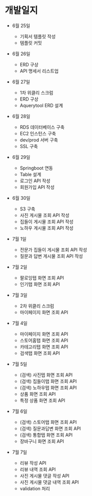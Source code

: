 # 개발일지
- 6월 25일
  - 기획서 템플릿 작성
  - 템플릿 커밋

- 6월 26일
  - ERD 구상
  - API 명세서 리스트업

- 6월 27일
  - 1차 위클리 스크럼
  - ERD 구상
  - Aquerytool ERD 설계

- 6월 28일
  - RDS 데이터베이스 구축
  - EC2 인스턴스 구축
  - dev/prod 서버 구축
  - SSL 구축
  
- 6월 29일
  - Springboot 연동
  - Table 설계
  - 로그인 API 작성
  - 회원가입 API 작성
  
- 6월 30일
  - S3 구축
  - 사진 게시물 조회 API 작성
  - 집들이 게시물 조회 API 작성
  - 노하우 게시물 조회 API 작성

- 7월 1일
  - 전문가 집들이 게시물 조회 API 작성
  - 질문과 답변 게시물 조회 API 작성
  
- 7월 2일
  - 팔로잉탭 화면 조회 API
  - 인기탭 화면 조회 API

- 7월 3일
  - 2차 위클리 스크럼
  - 마이페이지 화면 조회 API

- 7월 4일
  - 마이페이지 화면 조회 API
  - 스토어홈탭 화면 조회 API
  - 카테고리탭 화면 조회 API
  - 검색탭 화면 조회 API

- 7월 5일
  - (검색) 사진탭 화면 조회  API
  - (검색) 집들이탭 화면 조회 API
  - (검색) 노하우탭 화면 조회 API
  - 상품 화면 조회 API
  - 특정 상품 화면 조회 API
 
- 7월 6일
  - (검색) 스토어탭 화면 조회 API
  - (검색) 질문과답변 화면 조회 API
  - (검색) 통합탭 화면 조회 API
  - 장바구니 화면 조회 API
  
- 7월 7일
  - 리뷰 작성 API
  - 리뷰 내역 조회  API
  - 사진 게시물 댓글 작성 API
  - 사진 게시물 댓글 내역 조회 API
  - validation 처리
